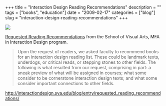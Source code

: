 +++
title = "Interaction Design Reading Recommendations"
description = ""
tags = ["books", "education"]
date = "2009-02-17"
categories = ["blog"]
slug = "interaction-design-reading-recommendations"
+++



  <div class="notebook-screenshot"><a href="http://interactiondesign.sva.edu/blog/entry/requested_reading_recommendations/"><img src="//media.konigi.com/bluga/wt499ab7446e71f.jpg"/></a></div><p><a href="http://interactiondesign.sva.edu/blog/entry/requested_reading_recommendations/">Requested Reading Recommendations</a> from the School of Visual Arts, MFA in Interaction Design program.</p>
<blockquote><p>Upon the request of readers, we asked faculty to recommend books for an interaction design reading list. These could be landmark texts, underdogs, or critical reads, or stepping stones to other fields. The following is what resulted from our request, comprising in part: a sneak preview of what will be assigned in courses; what some consider to be cornerstone interaction design texts; and what some consider important connections to other fields.</p></blockquote>
    
  <a href="http://interactiondesign.sva.edu/blog/entry/requested_reading_recommendations/">http://interactiondesign.sva.edu/blog/entry/requested_reading_recommendations/</a>
